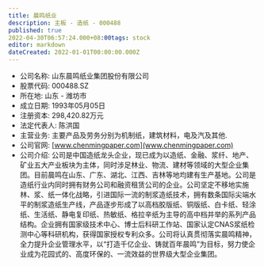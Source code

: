 ```yaml
---
title: 晨鸣纸业
description: 主板 - 造纸 - 000488
published: true
2022-04-30T06:57:24.000+08:00tags: stock
editor: markdown
dateCreated: 2022-01-01T00:00:00.000Z
---
```


- 公司名称: 山东晨鸣纸业集团股份有限公司
- 股票代码: 000488.SZ
- 所在地: 山东 - 潍坊市
- 成立日期: 1993年05月05日
- 注册资本: 298,420.82万元
- 法定代表人: 陈洪国
- 主营业务: 主要产品及劳务分别为机制纸，建筑材料，电及汽及其他.
- 公司官网: [www.chenmingpaper.com](www.chenmingpaper.com)
- 公司介绍: 公司是中国造纸龙头企业，现已成为以造纸、金融、浆纤、地产、矿业五大产业板块为主体，同时涉足林业、物流、建材等领域的大型企业集团。目前晨鸣在山东、广东、湖北、江西、吉林等地均建有生产基地。公司是造纸行业内同时拥有财务公司和融资租赁公司的企业。公司坚定不移地实施林、浆、纸一体化战略，引进国际一流的制浆造纸技术，拥有数条国际尖端水平的制浆造纸生产线，产品逐步形成了以高档胶版纸、铜版纸、白卡纸、轻涂纸、生活纸、静电复印纸、热敏纸、格拉辛纸为主导的高中档并举的系列产品结构。企业拥有国家级技术中心、博士后科研工作站、国家认定CNAS浆纸检测中心等科研机构，获得国家授权专利众多。公司将认真贯彻落实晨鸣精神，全力提升企业管理水平，以“打造千亿企业、铸就百年晨鸣”为目标，努力使企业成为花园式的、高度环保的、一流效益的世界级大型企业集团。


